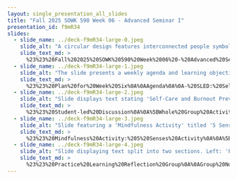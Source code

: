 ```yaml
---
layout: single_presentation_all_slides
title: "Fall 2025 SOWK 590 Week 06 - Advanced Seminar I"
presentation_id: f9mR34
slides:
  - slide_name: ../deck-f9mR34-large-0.jpeg
    slide_alt: "A circular design features interconnected people symbols on the left. On the right, text reads, 'Advanced Seminar I, Fall 2025 Week 06 for SOWK 590.' Below: 'Jacob Campbell, Ph.D. LICSW at Heritage University.'"
    slide_text_md: >
      %23%23%20Fall%202025%20SOWK%20590%20Week%2006%20-%20Advanced%20Seminar%20I%0A%0Atitle:%20Fall%202025%20SOWK%20590%20Week%2006%20-%20Advanced%20Seminar%20I%0Adate:%202025-09-29%2013:55:55%0Alocation:%20Heritage%20University%0Atags:%0A%20%20-%20Heritage%20University%0A%20%20-%20MSW%20Program%0A%20%20-%20SOWK%20590%0Apresentation_video:%20%3E%0A%20%20%22%22%0Adescription:%20%3E%0A%0AWeek%20six%20is%20synchronous%20with%20having%20class%20on%20Saturday%20(10/04/25)%20for%20SOWK%20590.%20Students%20continue%20to%20work%20at%20the%20practicum%20and%20will%20submit%20their%20weekly%20journal.%20We%20will%20have%20the%20following%20agenda:%0A%0A-%20SLED:%20Self-Care%20and%20Burnout%20Prevention%0A-%20Mindfulness%20activity%0A-%20Practice%20Learning%20Reflection%20Group%0A%0AThe%20learning%20objectives%20this%20week%20include:%0A%0A-%20Students%20consider%20self-care%20and%20burnout%20prevention,%20and%20how%20these%20concepts%20relate%20to%20their%20practice.%0A-%20Students%20will%20actively%20practice%20a%20mindfulness%20activity.%0A-%20Students%20will%20recognize%20the%20shared%20experiences%20of%20their%20peers%20in%20the%20practicum%20and%20be%20able%20to%20utilize%20the%20group%20as%20a%20method%20for%20sharing%20and%20problem-solving.%0A-%20Students%20will%20analyze%20their%20practicum%20experience,%20reflecting%20on%20how%20it%20connects%20to%20their%20development%20and%20demonstration%20of%20competence.%0A%0A%0A
  - slide_name: ../deck-f9mR34-large-1.jpeg
    slide_alt: "The slide presents a weekly agenda and learning objectives. **Agenda for Week 06:**- SLED: Self-Care and Burnout Prevention- Mindfulness activity- Practice Learning Reflection Group**Learning Objectives:**- Students consider self-care and burnout prevention.- Practice mindfulness activity.- Recognize and utilize peer experiences for sharing and problem-solving.- Analyze practicum experience for personal development and competence."
    slide_text_md: >
      %23%23%20Plan%20for%20Week%20Six%0A%0AAgenda%0A%0A-%20SLED:%20Self-Care%20and%20Burnout%20Prevention%0A-%20Mindfulness%20activity%0A-%20Practice%20Learning%20Reflection%20Group%0A%0ALearning%20Objectives%0A%0A-%20Students%20consider%20self-care%20and%20burnout%20prevention,%20and%20how%20these%20concepts%20relate%20to%20their%20practice.%0A-%20Students%20will%20actively%20practice%20a%20mindfulness%20activity.%0A-%20Students%20will%20recognize%20the%20shared%20experiences%20of%20their%20peers%20in%20the%20practicum%20and%20be%20able%20to%20utilize%20the%20group%20as%20a%20method%20for%20sharing%20and%20problem-solving.%0A-%20Students%20will%20analyze%20their%20practicum%20experience,%20reflecting%20on%20how%20it%20connects%20to%20their%20development%20and%20demonstration%20of%20competence.%0A%0A
  - slide_name: ../deck-f9mR34-large-2.jpeg
    slide_alt: "Slide displays text stating 'Self-Care and Burnout Prevention' with 'Student Led Discussion' highlighted at the top left. The background is plain white."
    slide_text_md: >
      %23%23%20Student-led%20Discussion%0A%0A%5BWhole%20Group%20Activity%5D%20Assigned%20students%20will%20facilitate%20discussion%20with%20the%20class%20regarding%20chosen%20topic.%0A%0ASelf-Care%20and%20Burnout%20Prevention%0A%0A
  - slide_name: ../deck-f9mR34-large-3.jpeg
    slide_alt: "Slide featuring a 'Mindfulness Activity' titled '5 Senses Activity.' Lists actions: 5 you can see, 4 you can hear, 3 you can feel, 2 you can smell, 1 you can taste."
    slide_text_md: >
      %23%23%20Mindfulness%20Activity:%205%20Senses%20Activity%0A%0A%5BWhole%20Class%20Activity%5D%20Go%20through%20each%20sense:%0A%0A5%20things%20you%20can%20see%0A4%20things%20you%20can%20hear%0A3%20things%20you%20can%20feel%0A2%20things%20you%20can%20smell%0A1%20thing%20you%20can%20taste%0A%0A
  - slide_name: ../deck-f9mR34-large-4.jpeg
    slide_alt: "Slide displaying text split into two sections. Left: 'Practice Learning Reflection Group,' with questions for group check-in and practicum discussion topics. Right: 'Group Norms' lists respectful interaction guidelines."
    slide_text_md: >
      %23%23%20Practice%20Learning%20Reflection%20Group%0A%0AGroup%20Norms%0A-%20We%20will%20be%20respectful%20of%20each%20other%0A-%20We%20will%20approach%20our%20dialog%20with%20an%20open%20mind%0A-%20We%20will%20engage%20and%20fully%20participate%0A-%20We%20will%20keep%20our%20client's%20information%20confidential%0A%0AGroup%20Check-in%20Question:%0AWhat%20was%20one%20moment%20that%20felt%20significant%20this%20week%3F%0A%0APracticum%20Discussion:%20%0A-%20What%20are%20some%20of%20the%20things%20that%20are%20happening%20in%20your%20practicums%0A-%20What%20are%20some%20of%20the%20needs%20of%20the%20clients%20you%20are%20working%20with%0A-%20Examples%20of%20client%20work%20to%20share%20with%20the%20group%0A
---
```

